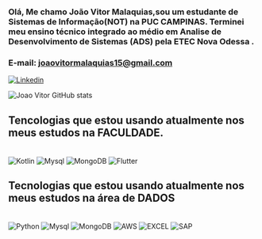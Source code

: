 ### Olá, Me chamo João Vitor Malaquias,sou um estudante de Sistemas de Informação(NOT) na PUC CAMPINAS. Terminei meu ensino técnico integrado ao médio em Analise de Desenvolvimento de Sistemas (ADS) pela ETEC Nova Odessa .

### E-mail: joaovitormalaquias15@gmail.com

[![Linkedin](https://img.shields.io/badge/LinkedIn-0077B5?style=for-the-badge&logo=linkedin&logoColor=white)](https://www.linkedin.com/in/jo%C3%A3o-vitor-malaquias/)

![Joao Vitor GitHub stats](https://github-readme-stats.vercel.app/api?username=JoaoVitorMalaquias&show_icons=true&theme=dark)



## Tencologias que estou usando atualmente nos meus estudos na FACULDADE.

<div style="display: inline_block"><br/>
     <img align= "center" alt="Kotlin" src= https://img.shields.io/badge/Kotlin-0095D5?&style=for-the-badge&logo=kotlin&logoColor=white>
     <img align= "center" alt="Mysql" src= https://img.shields.io/badge/MySQL-00000F?style=for-the-badge&logo=mysql&logoColor=white>
    <img align= "center" alt="MongoDB" src= https://img.shields.io/badge/MongoDB-4EA94B?style=for-the-badge&logo=mongodb&logoColor=white>
    <img align= "center" alt="Flutter" src= https://img.shields.io/badge/Flutter-02569B?style=for-the-badge&logo=flutter&logoColor=white>
</div> 

## Tecnologias que estou usando atualmente nos meus estudos na área de DADOS

<div style="display: inline_block"><br/>
     <img align= "center" alt="Python" src= https://img.shields.io/badge/Python-14354C?style=for-the-badge&logo=python&logoColor=white>
     <img align= "center" alt="Mysql" src= https://img.shields.io/badge/MySQL-00000F?style=for-the-badge&logo=mysql&logoColor=white>
    <img align= "center" alt="MongoDB" src= https://img.shields.io/badge/MongoDB-4EA94B?style=for-the-badge&logo=mongodb&logoColor=white>
    <img align= "center" alt="AWS" src= https://img.shields.io/badge/Amazon_AWS-232F3E?style=for-the-badge&logo=amazon-aws&logoColor=white>
    <img align= "center" alt="EXCEL" src=https://img.shields.io/badge/Microsoft_Excel-217346?style=for-the-badge&logo=microsoft-excel&logoColor=white>
    <img align= "center" alt="SAP" src=https://img.shields.io/badge/SAP-0FAAFF?style=for-the-badge&logo=sap&logoColor=white>

</div>
